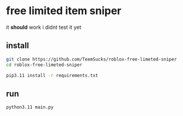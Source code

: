 # free limited item sniper

it **should** work
i didnt test it yet

## install
```bash
git clone https://github.com/TeemSucks/roblox-free-limeted-sniper
cd roblox-free-limeted-sniper
```
```bash
pip3.11 install -r requirements.txt
```

## run
```bash
python3.11 main.py
```
